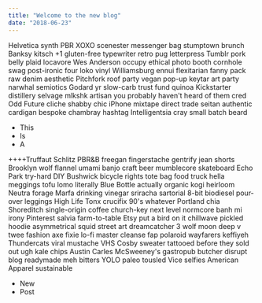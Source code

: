 ```yaml
---
title: "Welcome to the new blog"
date: "2018-06-23"
---
```


Helvetica synth PBR XOXO scenester messenger bag stumptown brunch Banksy kitsch +1 gluten-free typewriter retro pug letterpress Tumblr pork belly plaid locavore Wes Anderson occupy ethical photo booth cornhole swag post-ironic four loko vinyl Williamsburg ennui flexitarian fanny pack raw denim aesthetic Pitchfork roof party vegan pop-up keytar art party narwhal semiotics Godard yr slow-carb trust fund quinoa Kickstarter distillery selvage mlkshk artisan you probably haven't heard of them <!--end--> cred Odd Future cliche shabby chic iPhone mixtape direct trade  seitan authentic cardigan bespoke chambray hashtag Intelligentsia cray small batch beard 

* This
* Is
* A

++++Truffaut Schlitz PBR&B freegan fingerstache gentrify jean shorts Brooklyn wolf flannel umami banjo craft beer mumblecore skateboard Echo Park try-hard DIY Bushwick bicycle rights tote bag food truck hella meggings tofu lomo literally Blue Bottle actually organic kogi heirloom Neutra forage Marfa drinking vinegar sriracha sartorial 8-bit biodiesel pour-over leggings High Life Tonx crucifix 90's whatever Portland chia Shoreditch single-origin coffee church-key next level normcore banh mi irony Pinterest salvia farm-to-table Etsy put a bird on it chillwave pickled hoodie asymmetrical squid street art dreamcatcher 3 wolf moon deep v twee fashion axe fixie lo-fi master cleanse fap polaroid wayfarers keffiyeh Thundercats viral mustache VHS Cosby sweater tattooed before they sold out ugh kale chips Austin Carles McSweeney's gastropub butcher disrupt blog readymade meh bitters YOLO paleo tousled Vice selfies American Apparel sustainable

* New
* Post
